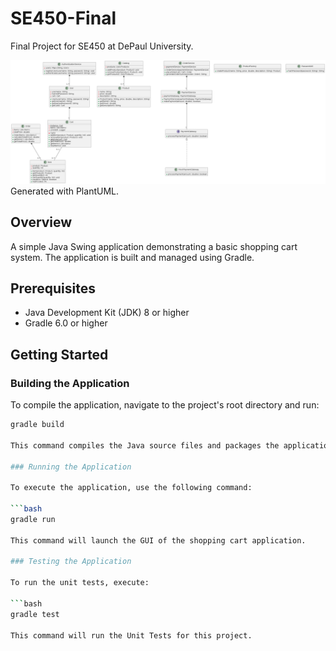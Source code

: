 # SE450-Final
Final Project for SE450 at DePaul University.

![Class Diagram](plantuml.png)
Generated with PlantUML.

## Overview

A simple Java Swing application demonstrating a basic shopping cart system. The application is built and managed using Gradle.

## Prerequisites

- Java Development Kit (JDK) 8 or higher
- Gradle 6.0 or higher

## Getting Started

### Building the Application

To compile the application, navigate to the project's root directory and run:

```bash
gradle build

This command compiles the Java source files and packages the application.

### Running the Application

To execute the application, use the following command:

```bash
gradle run

This command will launch the GUI of the shopping cart application.

### Testing the Application

To run the unit tests, execute:

```bash
gradle test

This command will run the Unit Tests for this project.
